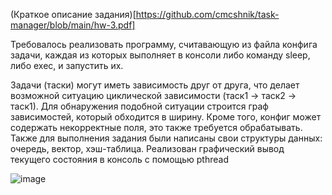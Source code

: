 (Краткое описание задания)[https://github.com/cmcshnik/task-manager/blob/main/hw-3.pdf]

Требовалось реализовать программу, считавающую из файла конфига задачи, каждая из которых выполняет в консоли либо команду sleep, либо exec, и запустить их. 

Задачи (таски) могут иметь зависимость друг от друга, что делает возможной ситуацию циклической зависимости (таск1 -> таск2 -> таск1). Для обнаружения подобной ситуации строится граф зависимостей, который обходится в ширину. Кроме того, конфиг может содержать некорректные поля, это также требуется обрабатывать. Также для выполнения задания были написаны свои структуры данных: очередь, вектор, хэш-таблица. Реализован графический вывод текущего состояния в консоль с помощью pthread

![image](https://github.com/user-attachments/assets/dd9cf8ad-5b17-4a88-8e3f-b33f3014a4bc)
